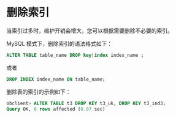 删除索引 
=========================

当索引过多时，维护开销会增大，您可以根据需要删除不必要的索引。

MySQL 模式下，删除索引的语法格式如下：

```sql
ALTER TABLE table_name DROP key|index index_name ;
```



或者

```sql
DROP INDEX index_name ON table_name;
```



删除表的索引的示例如下：

```sql
obclient> ALTER TABLE t3 DROP KEY t3_uk, DROP KEY t3_ind3;
Query OK, 0 rows affected (0.07 sec)
```



